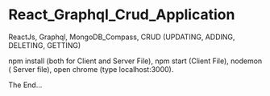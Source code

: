 # React_Graphql_Crud_Application
ReactJs, Graphql, MongoDB_Compass, CRUD (UPDATING, ADDING, DELETING, GETTING) 

npm install (both for Client and Server File),
npm start (Client File),
nodemon ( Server file),
open chrome (type localhost:3000).


The End...
